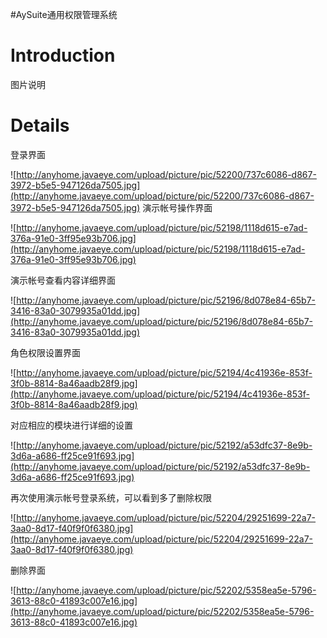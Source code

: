 #AySuite通用权限管理系统

# Introduction #

图片说明


# Details #
登录界面


![http://anyhome.javaeye.com/upload/picture/pic/52200/737c6086-d867-3972-b5e5-947126da7505.jpg](http://anyhome.javaeye.com/upload/picture/pic/52200/737c6086-d867-3972-b5e5-947126da7505.jpg)
演示帐号操作界面


![http://anyhome.javaeye.com/upload/picture/pic/52198/1118d615-e7ad-376a-91e0-3ff95e93b706.jpg](http://anyhome.javaeye.com/upload/picture/pic/52198/1118d615-e7ad-376a-91e0-3ff95e93b706.jpg)


演示帐号查看内容详细界面


![http://anyhome.javaeye.com/upload/picture/pic/52196/8d078e84-65b7-3416-83a0-3079935a01dd.jpg](http://anyhome.javaeye.com/upload/picture/pic/52196/8d078e84-65b7-3416-83a0-3079935a01dd.jpg)


角色权限设置界面


![http://anyhome.javaeye.com/upload/picture/pic/52194/4c41936e-853f-3f0b-8814-8a46aadb28f9.jpg](http://anyhome.javaeye.com/upload/picture/pic/52194/4c41936e-853f-3f0b-8814-8a46aadb28f9.jpg)


对应相应的模块进行详细的设置


![http://anyhome.javaeye.com/upload/picture/pic/52192/a53dfc37-8e9b-3d6a-a686-ff25ce91f693.jpg](http://anyhome.javaeye.com/upload/picture/pic/52192/a53dfc37-8e9b-3d6a-a686-ff25ce91f693.jpg)


再次使用演示帐号登录系统，可以看到多了删除权限


![http://anyhome.javaeye.com/upload/picture/pic/52204/29251699-22a7-3aa0-8d17-f40f9f0f6380.jpg](http://anyhome.javaeye.com/upload/picture/pic/52204/29251699-22a7-3aa0-8d17-f40f9f0f6380.jpg)


删除界面


![http://anyhome.javaeye.com/upload/picture/pic/52202/5358ea5e-5796-3613-88c0-41893c007e16.jpg](http://anyhome.javaeye.com/upload/picture/pic/52202/5358ea5e-5796-3613-88c0-41893c007e16.jpg)